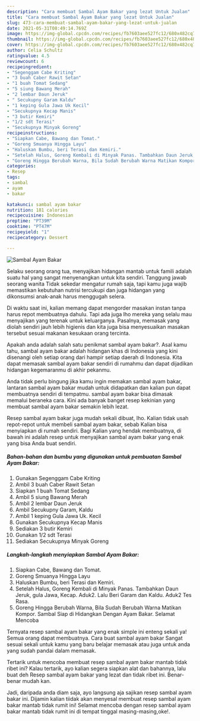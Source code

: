 ```yaml
---
description: "Cara membuat Sambal Ayam Bakar yang lezat Untuk Jualan"
title: "Cara membuat Sambal Ayam Bakar yang lezat Untuk Jualan"
slug: 473-cara-membuat-sambal-ayam-bakar-yang-lezat-untuk-jualan
date: 2021-05-31T08:49:14.769Z
image: https://img-global.cpcdn.com/recipes/fb7603aee527fc12/680x482cq70/sambal-ayam-bakar-foto-resep-utama.jpg
thumbnail: https://img-global.cpcdn.com/recipes/fb7603aee527fc12/680x482cq70/sambal-ayam-bakar-foto-resep-utama.jpg
cover: https://img-global.cpcdn.com/recipes/fb7603aee527fc12/680x482cq70/sambal-ayam-bakar-foto-resep-utama.jpg
author: Celia Schultz
ratingvalue: 4.5
reviewcount: 6
recipeingredient:
- "Segenggam Cabe Kriting"
- "3 buah Caber Rawit Setan"
- "1 buah Tomat Sedang"
- "5 siung Bawang Merah"
- "2 lembar Daun Jeruk"
- " Secukupny Garam Kaldu"
- "1 keping Gula Jawa Uk Kecil"
- "Secukupnya Kecap Manis"
- "3 butir Kemiri"
- "1/2 sdt Terasi"
- "Secukupnya Minyak Goreng"
recipeinstructions:
- "Siapkan Cabe, Bawang dan Tomat."
- "Goreng Smuanya Hingga Layu"
- "Haluskan Bumbu, beri Terasi dan Kemiri."
- "Setelah Halus, Goreng Kembali di Minyak Panas. Tambahkan Daun Jeruk, gula Jawa, Kecap. Aduk2. Lalu Beri Garam dan Kaldu. Aduk2 Tes Rasa."
- "Goreng Hingga Berubah Warna, Bila Sudah Berubah Warna Matikan Kompor. Sambal Siap di Hidangkan Dengan Ayam Bakar. Selamat Mencoba"
categories:
- Resep
tags:
- sambal
- ayam
- bakar

katakunci: sambal ayam bakar 
nutrition: 181 calories
recipecuisine: Indonesian
preptime: "PT39M"
cooktime: "PT47M"
recipeyield: "1"
recipecategory: Dessert

---
```



![Sambal Ayam Bakar](https://img-global.cpcdn.com/recipes/fb7603aee527fc12/680x482cq70/sambal-ayam-bakar-foto-resep-utama.jpg)

Selaku seorang orang tua, menyajikan hidangan mantab untuk famili adalah suatu hal yang sangat menyenangkan untuk kita sendiri. Tanggung jawab seorang  wanita Tidak sekedar mengatur rumah saja, tapi kamu juga wajib memastikan kebutuhan nutrisi tercukupi dan juga hidangan yang dikonsumsi anak-anak harus menggugah selera.

Di waktu  saat ini, kalian memang dapat mengorder masakan instan tanpa harus repot membuatnya dahulu. Tapi ada juga lho mereka yang selalu mau menyajikan yang terenak untuk keluarganya. Pasalnya, memasak yang diolah sendiri jauh lebih higienis dan kita juga bisa menyesuaikan masakan tersebut sesuai makanan kesukaan orang tercinta. 



Apakah anda adalah salah satu penikmat sambal ayam bakar?. Asal kamu tahu, sambal ayam bakar adalah hidangan khas di Indonesia yang kini disenangi oleh setiap orang dari hampir setiap daerah di Indonesia. Kita dapat memasak sambal ayam bakar sendiri di rumahmu dan dapat dijadikan hidangan kegemaranmu di akhir pekanmu.

Anda tidak perlu bingung jika kamu ingin memakan sambal ayam bakar, lantaran sambal ayam bakar mudah untuk didapatkan dan kalian pun dapat membuatnya sendiri di tempatmu. sambal ayam bakar bisa dimasak memalui beraneka cara. Kini ada banyak banget resep kekinian yang membuat sambal ayam bakar semakin lebih lezat.

Resep sambal ayam bakar juga mudah sekali dibuat, lho. Kalian tidak usah repot-repot untuk membeli sambal ayam bakar, sebab Kalian bisa menyiapkan di rumah sendiri. Bagi Kalian yang hendak membuatnya, di bawah ini adalah resep untuk menyajikan sambal ayam bakar yang enak yang bisa Anda buat sendiri.

<!--inarticleads1-->

##### Bahan-bahan dan bumbu yang digunakan untuk pembuatan Sambal Ayam Bakar:

1. Gunakan Segenggam Cabe Kriting
1. Ambil 3 buah Caber Rawit Setan
1. Siapkan 1 buah Tomat Sedang
1. Ambil 5 siung Bawang Merah
1. Ambil 2 lembar Daun Jeruk
1. Ambil  Secukupny Garam, Kaldu
1. Ambil 1 keping Gula Jawa Uk. Kecil
1. Gunakan Secukupnya Kecap Manis
1. Sediakan 3 butir Kemiri
1. Gunakan 1/2 sdt Terasi
1. Sediakan Secukupnya Minyak Goreng




<!--inarticleads2-->

##### Langkah-langkah menyiapkan Sambal Ayam Bakar:

1. Siapkan Cabe, Bawang dan Tomat.
1. Goreng Smuanya Hingga Layu
1. Haluskan Bumbu, beri Terasi dan Kemiri.
1. Setelah Halus, Goreng Kembali di Minyak Panas. Tambahkan Daun Jeruk, gula Jawa, Kecap. Aduk2. Lalu Beri Garam dan Kaldu. Aduk2 Tes Rasa.
1. Goreng Hingga Berubah Warna, Bila Sudah Berubah Warna Matikan Kompor. Sambal Siap di Hidangkan Dengan Ayam Bakar. Selamat Mencoba




Ternyata resep sambal ayam bakar yang enak simple ini enteng sekali ya! Semua orang dapat membuatnya. Cara buat sambal ayam bakar Sangat sesuai sekali untuk kamu yang baru belajar memasak atau juga untuk anda yang sudah pandai dalam memasak.

Tertarik untuk mencoba membuat resep sambal ayam bakar mantab tidak ribet ini? Kalau tertarik, ayo kalian segera siapkan alat dan bahannya, lalu buat deh Resep sambal ayam bakar yang lezat dan tidak ribet ini. Benar-benar mudah kan. 

Jadi, daripada anda diam saja, ayo langsung aja sajikan resep sambal ayam bakar ini. Dijamin kalian tiidak akan menyesal membuat resep sambal ayam bakar mantab tidak rumit ini! Selamat mencoba dengan resep sambal ayam bakar mantab tidak rumit ini di tempat tinggal masing-masing,oke!.

